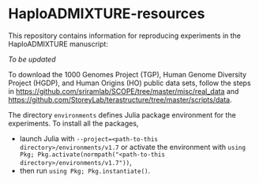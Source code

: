 # HaploADMIXTURE-resources

This repository contains information for reproducing experiments in the HaploADMIXTURE manuscript:

_To be updated_

To download the 1000 Genomes Project (TGP), Human Genome Diversity Project (HGDP), and Human Origins (HO) public data sets, follow the steps in https://github.com/sriramlab/SCOPE/tree/master/misc/real_data and https://github.com/StoreyLab/terastructure/tree/master/scripts/data. 

The directory `environments` defines Julia package environment for the experiments. To install all the packages, 
- launch Julia with `--project=<path-to-this directory>/environments/v1.7` or activate the environment with `using Pkg; Pkg.activate(normpath("<path-to-this directory>/environments/v1.7"))`,
- then run `using Pkg; Pkg.instantiate()`.
